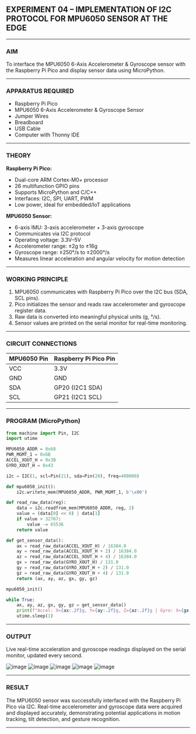 ## EXPERIMENT 04 – IMPLEMENTATION OF I2C PROTOCOL FOR MPU6050 SENSOR AT THE EDGE

---

### AIM

To interface the MPU6050 6-Axis Accelerometer & Gyroscope sensor with the Raspberry Pi Pico and display sensor data using MicroPython.

---

### APPARATUS REQUIRED

* Raspberry Pi Pico
* MPU6050 6-Axis Accelerometer & Gyroscope Sensor
* Jumper Wires
* Breadboard
* USB Cable
* Computer with Thonny IDE

---

### THEORY

**Raspberry Pi Pico:**

* Dual-core ARM Cortex-M0+ processor
* 26 multifunction GPIO pins
* Supports MicroPython and C/C++
* Interfaces: I2C, SPI, UART, PWM
* Low power, ideal for embedded/IoT applications

**MPU6050 Sensor:**

* 6-axis IMU: 3-axis accelerometer + 3-axis gyroscope
* Communicates via I2C protocol
* Operating voltage: 3.3V–5V
* Accelerometer range: ±2g to ±16g
* Gyroscope range: ±250°/s to ±2000°/s
* Measures linear acceleration and angular velocity for motion detection

---

### WORKING PRINCIPLE

1. MPU6050 communicates with Raspberry Pi Pico over the I2C bus (SDA, SCL pins).
2. Pico initializes the sensor and reads raw accelerometer and gyroscope register data.
3. Raw data is converted into meaningful physical units (g, °/s).
4. Sensor values are printed on the serial monitor for real-time monitoring.

---

### CIRCUIT CONNECTIONS

| MPU6050 Pin | Raspberry Pi Pico Pin |
| ----------- | --------------------- |
| VCC         | 3.3V                  |
| GND         | GND                   |
| SDA         | GP20 (I2C1 SDA)       |
| SCL         | GP21 (I2C1 SCL)       |

---

### PROGRAM (MicroPython)

```python
from machine import Pin, I2C
import utime

MPU6050_ADDR = 0x68
PWR_MGMT_1 = 0x6B
ACCEL_XOUT_H = 0x3B
GYRO_XOUT_H = 0x43

i2c = I2C(1, scl=Pin(21), sda=Pin(20), freq=400000)

def mpu6050_init():
    i2c.writeto_mem(MPU6050_ADDR, PWR_MGMT_1, b'\x00')

def read_raw_data(reg):
    data = i2c.readfrom_mem(MPU6050_ADDR, reg, 2)
    value = (data[0] << 8) | data[1]
    if value > 32767:
        value -= 65536
    return value

def get_sensor_data():
    ax = read_raw_data(ACCEL_XOUT_H) / 16384.0
    ay = read_raw_data(ACCEL_XOUT_H + 2) / 16384.0
    az = read_raw_data(ACCEL_XOUT_H + 4) / 16384.0
    gx = read_raw_data(GYRO_XOUT_H) / 131.0
    gy = read_raw_data(GYRO_XOUT_H + 2) / 131.0
    gz = read_raw_data(GYRO_XOUT_H + 4) / 131.0
    return (ax, ay, az, gx, gy, gz)

mpu6050_init()

while True:
    ax, ay, az, gx, gy, gz = get_sensor_data()
    print(f"Accel: X={ax:.2f}g, Y={ay:.2f}g, Z={az:.2f}g | Gyro: X={gx:.2f}°/s, Y={gy:.2f}°/s, Z={gz:.2f}°/s")
    utime.sleep(1)
```

---

### OUTPUT

Live real-time acceleration and gyroscope readings displayed on the serial monitor, updated every second.

![image](https://github.com/user-attachments/assets/efd743cb-a854-4beb-be57-36120110df8e)
![image](https://github.com/user-attachments/assets/d58f4ae1-11d1-4d6a-88a7-e20a46293de9)
![image](https://github.com/user-attachments/assets/1a0ef099-58e9-413f-b46a-050ab6eceb14)
![image](https://github.com/user-attachments/assets/422e81d5-7f65-4fc0-87e0-e2eb073eccd9)
![image](https://github.com/user-attachments/assets/b6de2596-4779-4954-9e8b-248a7fd4a4c6)

---

### RESULT

The MPU6050 sensor was successfully interfaced with the Raspberry Pi Pico via I2C. Real-time accelerometer and gyroscope data were acquired and displayed accurately, demonstrating potential applications in motion tracking, tilt detection, and gesture recognition.

---
